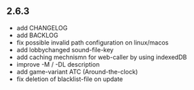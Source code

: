 ## 2.6.3

- add CHANGELOG
- add BACKLOG
- fix possible invalid path configuration on linux/macos
- add lobbychanged sound-file-key
- add caching mechnismn for web-caller by using indexedDB
- improve -M / -DL description
- add game-variant ATC (Around-the-clock)
- fix deletion of blacklist-file on update